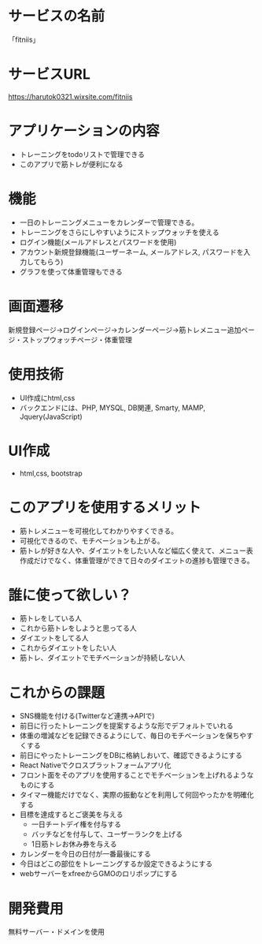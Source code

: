# サービスの名前
「fitniis」

# サービスURL
https://harutok0321.wixsite.com/fitniis

# アプリケーションの内容
- トレーニングをtodoリストで管理できる
- このアプリで筋トレが便利になる


# 機能
- 一日のトレーニングメニューをカレンダーで管理できる。
- トレーニングをさらにしやすいようにストップウォッチを使える
- ログイン機能(メールアドレスとパスワードを使用)
- アカウント新規登録機能(ユーザーネーム, メールアドレス, パスワードを入力してもらう)
- グラフを使って体重管理もできる

# 画面遷移
新規登録ページ->ログインページ->カレンダーページ->筋トレメニュー追加ページ・ストップウォッチページ・体重管理

# 使用技術
- UI作成にhtml,css
- バックエンドには、PHP, MYSQL, DB関連, Smarty, MAMP, Jquery(JavaScript)

# UI作成
- html,css, bootstrap

# このアプリを使用するメリット
- 筋トレメニューを可視化してわかりやすくできる。
- 可視化できるので、モチベーションも上がる。
- 筋トレが好きな人や、ダイエットをしたい人など幅広く使えて、メニュー表作成だけでなく、体重管理ができて日々のダイエットの進捗も管理できる。

# 誰に使って欲しい？
- 筋トレをしている人
- これから筋トレをしようと思ってる人
- ダイエットをしてる人
- これからダイエットをしたい人
- 筋トレ、ダイエットでモチベーションが持続しない人

# これからの課題
- SNS機能を付ける(Twitterなど連携→APIで)
- 前日に行ったトレーニングを提案するような形でデフォルトでいれる
- 体重の増減などを記録できるようにして、毎日のモチベーションを保ちやすくする
- 前日にやったトレーニングをDBに格納しおいて、確認できるようにする
- React Nativeでクロスプラットフォームアプリ化
- フロント面をそのアプリを使用することでモチベーションを上げれるようなものにする
- タイマー機能だけでなく、実際の振動などを利用して何回やったかを明確化する
- 目標を達成するとご褒美を与える
	- 一日チートデイ権を付与する
	- バッチなどを付与して、ユーザーランクを上げる
	- 1日筋トレお休み券を与える
- カレンダーを今日の日付が一番最後にする
- 今日はどこの部位をトレーニングするか設定できるようにする
- webサーバーをxfreeからGMOのロリポップにする

# 開発費用
無料サーバー・ドメインを使用